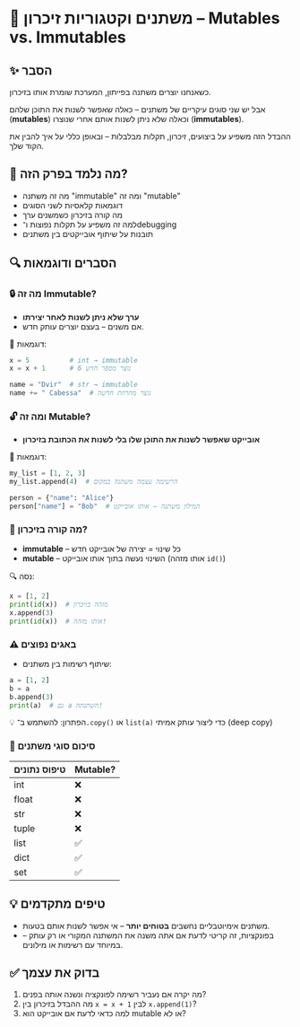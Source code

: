 # 📘 משתנים וקטגוריות זיכרון – Mutables vs. Immutables

## ✨ הסבר
כשאנחנו יוצרים משתנה בפייתון, המערכת שומרת אותו בזיכרון. 

אבל יש שני סוגים עיקריים של משתנים – כאלה שאפשר לשנות את התוכן שלהם (**mutables**) וכאלה שלא ניתן לשנות אותם אחרי שנוצרו (**immutables**). 

ההבדל הזה משפיע על ביצועים, זיכרון, תקלות מבלבלות – ובאופן כללי על איך להבין את הקוד שלך.

## 🧠 מה נלמד בפרק הזה?
- מה זה משתנה "immutable" ומה זה "mutable"
- דוגמאות קלאסיות לשני הסוגים
- מה קורה בזיכרון כשמשנים ערך
- למה זה משפיע על תקלות נפוצות ו־debugging
- תובנות על שיתוף אובייקטים בין משתנים

## 🔍 הסברים ודוגמאות

### 🔒 מה זה Immutable?
- **ערך שלא ניתן לשנות לאחר יצירתו**
- אם משנים – בעצם יוצרים עותק חדש.

📌 דוגמאות:
```python
x = 5          # int → immutable
x = x + 1      # נוצר מספר חדש 6
````

```python
name = "Dvir"  # str → immutable
name += " Cabessa"  # נוצר מחרוזת חדשה
```

### 🔓 ומה זה Mutable?

* **אובייקט שאפשר לשנות את התוכן שלו בלי לשנות את הכתובת בזיכרון**

📌 דוגמאות:

```python
my_list = [1, 2, 3]
my_list.append(4)  # הרשימה עצמה משתנה במקום
```

```python
person = {"name": "Alice"}
person["name"] = "Bob"  # המילון משתנה – אותו אובייקט
```

### 🧠 מה קורה בזיכרון?

* **immutable** – כל שינוי = יצירה של אובייקט חדש
* **mutable** – השינוי נעשה בתוך אותו אובייקט (אותו מזהה `id()`)

🔍 נסה:

```python
x = [1, 2]
print(id(x))  # מזהה בזיכרון
x.append(3)
print(id(x))  # אותו מזהה!
```

### ⚠️ באגים נפוצים

* שיתוף רשימות בין משתנים:

```python
a = [1, 2]
b = a
b.append(3)
print(a)  # גם a השתנתה!
```

💡 הפתרון: להשתמש ב־`.copy()` או `list(a)` כדי ליצור עותק אמיתי (deep copy)

### 🧪 סיכום סוגי משתנים

| טיפוס נתונים | Mutable? |
| ------------ | -------- |
| int          | ❌        |
| float        | ❌        |
| str          | ❌        |
| tuple        | ❌        |
| list         | ✅        |
| dict         | ✅        |
| set          | ✅        |

## 💡 טיפים מתקדמים

* משתנים אימיוטבליים נחשבים **בטוחים יותר** – אי אפשר לשנות אותם בטעות.
* בפונקציות, זה קריטי לדעת אם אתה משנה את המשתנה המקורי או רק עותק – במיוחד עם רשימות או מילונים.

## ✅ בדוק את עצמך

1. מה יקרה אם נעביר רשימה לפונקציה ונשנה אותה בפנים?
2. מה ההבדל בזיכרון בין `x = x + 1` לבין `x.append(1)`?
3. למה כדאי לדעת אם אובייקט הוא mutable או לא?

